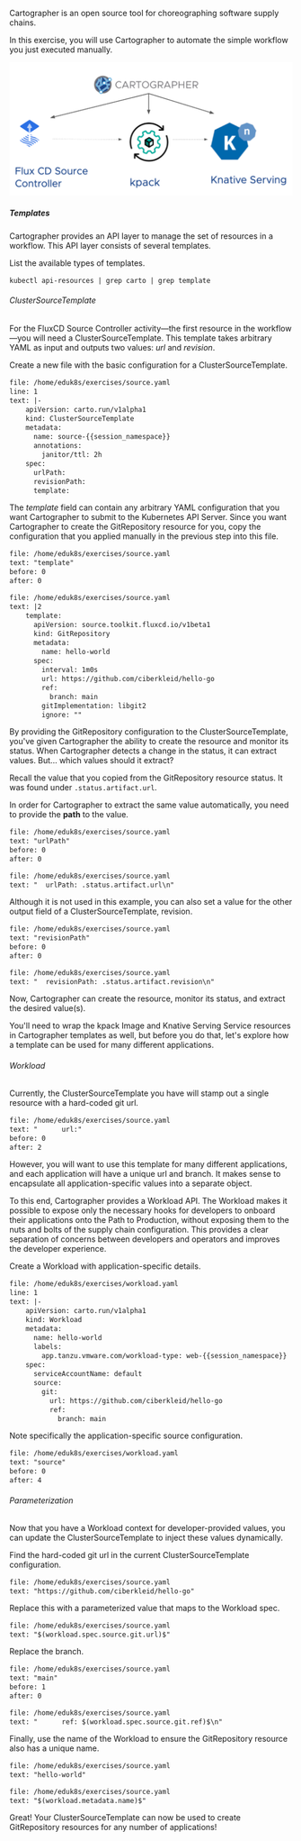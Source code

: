 Cartographer is an open source tool for choreographing software supply chains.

In this exercise, you will use Cartographer to automate the simple workflow you just executed manually.

![img.png](images/cartographer.png)

##### Templates

Cartographer provides an API layer to manage the set of resources in a workflow. This API layer consists of several templates.

List the available types of templates.
```execute-1
kubectl api-resources | grep carto | grep template
```

###### ClusterSourceTemplate

For the FluxCD Source Controller activity—the first resource in the workflow—you will need a ClusterSourceTemplate. This template takes arbitrary YAML as input and outputs two values: _url_ and _revision_.

Create a new file with the basic configuration for a ClusterSourceTemplate.
```editor:insert-lines-before-line
file: /home/eduk8s/exercises/source.yaml
line: 1
text: |-
    apiVersion: carto.run/v1alpha1
    kind: ClusterSourceTemplate
    metadata:
      name: source-{{session_namespace}}
      annotations:
        janitor/ttl: 2h
    spec:
      urlPath: 
      revisionPath: 
      template:
```

The _template_ field can contain any arbitrary YAML configuration that you want Cartographer to submit to the Kubernetes API Server.
Since you want Cartographer to create the GitRepository resource for you, copy the configuration that you applied manually in the previous step into this file.
```editor:select-matching-text
file: /home/eduk8s/exercises/source.yaml
text: "template"
before: 0
after: 0
```

```editor:replace-text-selection
file: /home/eduk8s/exercises/source.yaml
text: |2
    template:
      apiVersion: source.toolkit.fluxcd.io/v1beta1
      kind: GitRepository
      metadata:
        name: hello-world
      spec:
        interval: 1m0s
        url: https://github.com/ciberkleid/hello-go
        ref:
          branch: main
        gitImplementation: libgit2
        ignore: ""
```

By providing the GitRepository configuration to the ClusterSourceTemplate, you've given Cartographer the ability to create the resource and monitor its status.
When Cartographer detects a change in the status, it can extract values. But... which values should it extract?

Recall the value that you copied from the GitRepository resource status.
It was found under `.status.artifact.url`.

In order for Cartographer to extract the same value automatically, you need to provide the **path** to the value.

```editor:select-matching-text
file: /home/eduk8s/exercises/source.yaml
text: "urlPath"
before: 0
after: 0
```

```editor:replace-text-selection
file: /home/eduk8s/exercises/source.yaml
text: "  urlPath: .status.artifact.url\n"
```

Although it is not used in this example, you can also set a value for the other output field of a ClusterSourceTemplate, revision.

```editor:select-matching-text
file: /home/eduk8s/exercises/source.yaml
text: "revisionPath"
before: 0
after: 0
```

```editor:replace-text-selection
file: /home/eduk8s/exercises/source.yaml
text: "  revisionPath: .status.artifact.revision\n"
```

Now, Cartographer can create the resource, monitor its status, and extract the desired value(s).

You'll need to wrap the kpack Image and Knative Serving Service resources in Cartographer templates as well, but before you do that, let's explore how a template can be used for many different applications.

###### Workload

Currently, the ClusterSourceTemplate you have will stamp out a single resource with a hard-coded git url.
```editor:select-matching-text
file: /home/eduk8s/exercises/source.yaml
text: "      url:"
before: 0
after: 2
```

However, you will want to use this template for many different applications, and each application will have a unique url and branch.
It makes sense to encapsulate all application-specific values into a separate object.

To this end, Cartographer provides a Workload API.
The Workload makes it possible to expose only the necessary hooks for developers to onboard their applications onto the Path to Production, without exposing them to the nuts and bolts of the supply chain configuration.
This provides a clear separation of concerns between developers and operators and improves the developer experience.

Create a Workload with application-specific details.
```editor:insert-lines-before-line
file: /home/eduk8s/exercises/workload.yaml
line: 1
text: |-
    apiVersion: carto.run/v1alpha1
    kind: Workload
    metadata:
      name: hello-world
      labels:
        app.tanzu.vmware.com/workload-type: web-{{session_namespace}}
    spec:
      serviceAccountName: default
      source:
        git:
          url: https://github.com/ciberkleid/hello-go
          ref:
            branch: main
```

Note specifically the application-specific source configuration.
```editor:select-matching-text
file: /home/eduk8s/exercises/workload.yaml
text: "source"
before: 0
after: 4
```

###### Parameterization

Now that you have a Workload context for developer-provided values, you can update the ClusterSourceTemplate to inject these values dynamically.

Find the hard-coded git url in the current ClusterSourceTemplate configuration.
```editor:select-matching-text
file: /home/eduk8s/exercises/source.yaml
text: "https://github.com/ciberkleid/hello-go"
```

Replace this with a parameterized value that maps to the Workload spec.
```editor:replace-text-selection
file: /home/eduk8s/exercises/source.yaml
text: "$(workload.spec.source.git.url)$"
```

Replace the branch.
```editor:select-matching-text
file: /home/eduk8s/exercises/source.yaml
text: "main"
before: 1
after: 0
```

```editor:replace-text-selection
file: /home/eduk8s/exercises/source.yaml
text: "      ref: $(workload.spec.source.git.ref)$\n"
```

Finally, use the name of the Workload to ensure the GitRepository resource also has a unique name.
```editor:select-matching-text
file: /home/eduk8s/exercises/source.yaml
text: "hello-world"
```

```editor:replace-text-selection
file: /home/eduk8s/exercises/source.yaml
text: "$(workload.metadata.name)$"
```

Great! Your ClusterSourceTemplate can now be used to create GitRepository resources for any number of applications!
